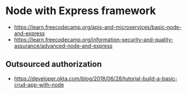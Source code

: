 # Node with Express framework
* https://learn.freecodecamp.org/apis-and-microservices/basic-node-and-express
* https://learn.freecodecamp.org/information-security-and-quality-assurance/advanced-node-and-express

## Outsourced authorization

* https://developer.okta.com/blog/2018/06/28/tutorial-build-a-basic-crud-app-with-node



